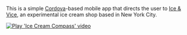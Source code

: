 This is a simple [Cordova][]-based mobile app that directs the user
to [Ice & Vice][], an experimental ice cream shop based in New York
City.

<a href="https://toolness-media.herokuapp.com/v/ice-cream-compass/play/loop"><img src="https://toolness-media.herokuapp.com/v/ice-cream-compass.poster.play.jpg" alt="Play 'Ice Cream Compass' video"></a>

[Cordova]: https://cordova.apache.org/
[Ice & Vice]: http://iceandvice.com/
